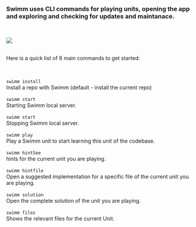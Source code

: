 ### Swimm uses CLI commands for playing units, opening the app and exploring and checking for updates and maintanace.  

</br>

![](https://github.com/swimmio/public/raw/master/screenshots/6.png)

</br>
Here is a quick list of 8 main commands to get started:
 </br></br></br>
 
`swimm install`  </br> Install a repo with Swimm (default - install the current repo) </br></br>
`swimm start` </br>  Starting Swimm local server. </br></br>
`swimm start` </br>  Stopping Swimm local server. </br></br>
`swimm play`</br>  Play a Swimm unit to start learning this unit of the codebase.</br></br>
`swimm hintSee` </br>  hints for the current unit you are playing. </br></br>
`swimm hintfile` </br>  Open a suggested implementation for a specific file of the current unit you are playing.</br></br>
`swimm solution` </br> Open the complete solution of the unit you are playing. </br></br>
`swimm files` </br> Shows the relevant files for the current Unit. </br></br> 
